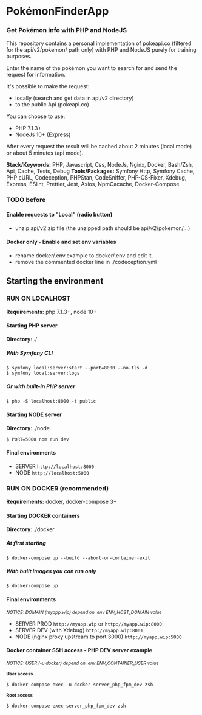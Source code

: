 # Pok&eacute;monFinderApp

### Get Pok&eacute;mon info with PHP and NodeJS

This repository contains a personal implementation of pokeapi.co (filtered for the api/v2/pokemon/ path only) with PHP and NodeJS purely for training purposes.

Enter the name of the pok&eacute;mon you want to search for and send the request for information.

It's possible to make the request:

-   locally (search and get data in api/v2 directory)
-   to the public Api (pokeapi.co)

You can choose to use:

-   PHP 7.1.3+
-   NodeJs 10+ (Express)

After every request the result will be cached about 2 minutes (local mode) or about 5 minutes (api mode).

**Stack/Keywords:** PHP, Javascript, Css, NodeJs, Nginx, Docker, Bash/Zsh, Api, Cache, Tests, Debug
**Tools/Packages:** Symfony Http, Symfony Cache, PHP cURL, Codeception, PHPStan, CodeSniffer, PHP-CS-Fixer, Xdebug, Express, ESlint, Prettier, Jest, Axios, NpmCacache, Docker-Compose

### TODO before

#### Enable requests to "Local" (radio button)

-   unzip api/v2.zip file (the unzipped path should be api/v2/pokemon/...)

#### Docker only - Enable and set env variables

-   rename docker/.env.example to docker/.env and edit it.
-   remove the commented docker line in ./codeception.yml

## Starting the environment

### RUN ON LOCALHOST

**Requirements:** php 7.1.3+, node 10+

#### Starting PHP server

**Directory**: ./

##### With Symfony CLI

```console
$ symfony local:server:start --port=8000 --no-tls -d
$ symfony local:server:logs
```

##### Or with built-in PHP server

```console
$ php -S localhost:8000 -t public
```

#### Starting NODE server

**Directory**: ./node

```console
$ PORT=5000 npm run dev
```

#### Final environments

-   SERVER
    `http://localhost:8000`
-   NODE
    `http://localhost:5000`

### RUN ON DOCKER (recommended)

**Requirements:** docker, docker-compose 3+

#### Starting DOCKER containers

**Directory**: ./docker

##### At first starting

```console
$ docker-compose up --build --abort-on-container-exit
```

##### With built images you can run only

```console
$ docker-compose up
```

#### Final environments

<small>_NOTICE: DOMAIN (myapp.wip) depend on .env ENV_HOST_DOMAIN value_</small>

-   SERVER PROD
    `http://myapp.wip` or `http://myapp.wip:8000`
-   SERVER DEV (with Xdebug)
    `http://myapp.wip:8001`
-   NODE (nginx proxy upstream to port 3000)
    `http://myapp.wip:5000`

#### Docker container SSH access - PHP DEV server example

<small>_NOTICE: USER (-u docker) depend on .env ENV_CONTAINER_USER value_</small>

<small>**User access**</small>

```console
$ docker-compose exec -u docker server_php_fpm_dev zsh
```

<small>**Root access**</small>

```console
$ docker-compose exec server_php_fpm_dev zsh
```
